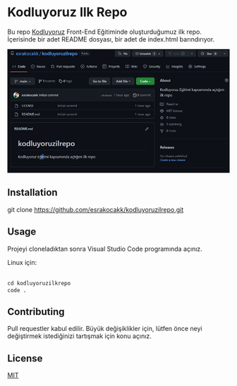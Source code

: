 # Kodluyoruz Ilk Repo

Bu repo [Kodluyoruz](https://kodluyoruz.org) Front-End Eğitiminde oluşturduğumuz ilk repo. İçerisinde bir adet README dosyası, bir adet de index.html barındırıyor.

![](https://github.com/esrakocakk/kodluyoruzilrepo/blob/main/img/kodluyoruzOdev.JPG)


## Installation

git clone https://github.com/esrakocakk/kodluyoruzilrepo.git

## Usage

Projeyi cloneladıktan sonra Visual Studio Code programında açınız. 

 Linux için:

```linux

cd kodluyoruzilkrepo
code .

```

## Contributing

Pull requestler kabul edilir. Büyük değişiklikler için, lütfen önce neyi değiştirmek istediğinizi tartışmak için konu açınız.

## License

[MIT](https://choosealicense.com/licenses/mit/)